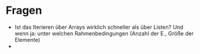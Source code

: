 # Fragen
- Ist das Iterieren über Arrays wirklich schneller als über Listen? Und wenn ja: unter welchen Rahmenbedingungen (Anzahl der E., Größe der Elemente)
- 
